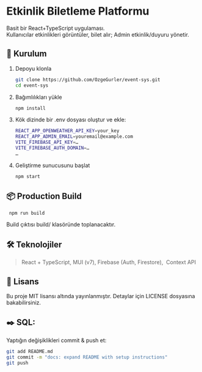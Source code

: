 # Etkinlik Biletleme Platformu

Basit bir React+TypeScript uygulaması.  
Kullanıcılar etkinlikleri görüntüler, bilet alır; Admin etkinlik/duyuru yönetir.

## 🚀 Kurulum

1. Depoyu klonla  
   ```bash
   git clone https://github.com/OzgeGurler/event-sys.git
   cd event-sys
2. Bağımlılıkları yükle
   ```bash
   npm install
3. Kök dizinde bir .env dosyası oluştur ve ekle:
   ```bash
   REACT_APP_OPENWEATHER_API_KEY=your_key
   REACT_APP_ADMIN_EMAIL=youremail@example.com
   VITE_FIREBASE_API_KEY=…
   VITE_FIREBASE_AUTH_DOMAIN=…
   …
4. Geliştirme sunucusunu başlat
   ```bash
   npm start

## 📦 Production Build
     npm run build
Build çıktısı build/ klasöründe toplanacaktır.

## 🛠 Teknolojiler

>React + TypeScript,
>MUI (v7),
>Firebase (Auth, Firestore),
> Context API

## 📑 Lisans

Bu proje MIT lisansı altında yayınlanmıştır.
Detaylar için LICENSE dosyasına bakabilirsiniz.


## ✒️ SQL:

Yaptığın değişiklikleri commit & push et:
  ```bash
  git add README.md
  git commit -m "docs: expand README with setup instructions"
  git push
  

